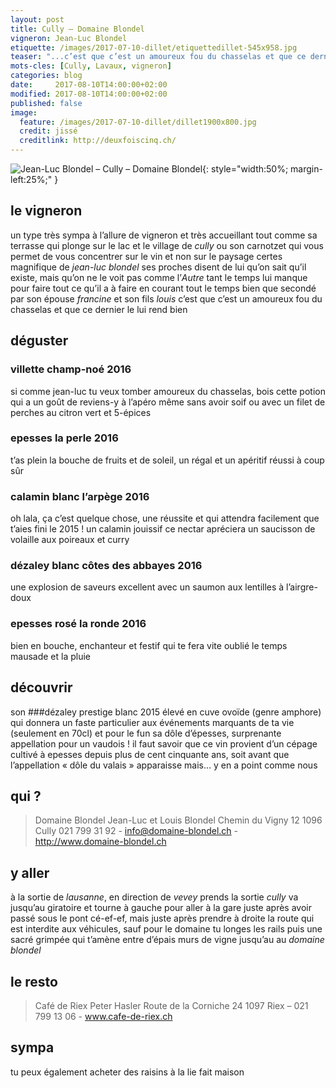 ```yaml
---
layout: post
title: Cully — Domaine Blondel
vigneron: Jean-Luc Blondel
etiquette: /images/2017-07-10-dillet/etiquettedillet-545x958.jpg
teaser: "...c’est que c’est un amoureux fou du chasselas et que ce dernier le lui rend bien"
mots-cles: [Cully, Lavaux, vigneron]
categories: blog
date:     2017-08-10T14:00:00+02:00
modified: 2017-08-10T14:00:00+02:00
published: false
image:
  feature: /images/2017-07-10-dillet/dillet1900x800.jpg
  credit: jissé
  creditlink: http://deuxfoiscinq.ch/
---
```



![Jean-Luc Blondel – Cully – Domaine Blondel][i1]{: style="width:50%; margin-left:25%;" }

[i1]: ../../images/2017-07-10-dillet/vingerondillet2-1200x1600.jpg
## le vigneronun type très sympa à l’allure de vigneron et très accueillant tout comme sa terrasse qui plonge sur le lac et le village de *cully* ou son carnotzet qui vous permet de vous concentrer sur le vin et non sur le paysage certes magnifiquede *jean-luc blondel* ses proches disent de lui qu’on sait qu’il existe, mais qu’on ne le voit pas comme l’*Autre* tant le temps lui manque pour faire tout ce qu’il a à faire en courant tout le temps bien que secondé par son épouse *francine* et son fils *louis*c’est que c’est un amoureux fou du chasselas et que ce dernier le lui rend bien## déguster### villette champ-noé 2016si comme jean-luc tu veux tomber amoureux du chasselas, bois cette potion qui a un goût de reviens-yà l’apéro même sans avoir soif ou avec un filet de perches au citron vert et 5-épices### epesses la perle 2016t’as plein la bouche de fruits et de soleil, un régal et un apéritif réussi à coup sûr### calamin blanc l’arpège 2016oh lala, ça c’est quelque chose, une réussite et qui attendra facilement que t’aies fini le 2015 ! un calamin jouissifce nectar apréciera un saucisson de volaille aux poireaux et curry### dézaley blanc côtes des abbayes 2016une explosion de saveurs excellent avec un saumon aux lentilles à l’airgre-doux### epesses rosé la ronde 2016bien en bouche, enchanteur et festif qui te fera vite oublié le temps mausade et la pluie## découvrirson ###dézaley prestige blanc 2015 
élevé en cuve ovoïde (genre amphore) qui donnera un faste particulier aux événements marquants de ta vie (seulement en 70cl)et pour le funsa dôle d’épesses, surprenante appellation pour un vaudois !il faut savoir que ce vin provient d’un cépage cultivé à epesses depuis plus de cent cinquante ans, soit avant que l’appellation « dôle du valais » apparaissemais… y en a point comme nous ## qui ?> Domaine Blondel> Jean-Luc et Louis Blondel> Chemin du Vigny 12> 1096 Cully> 021 799 31 92 - info@domaine-blondel.ch - http://www.domaine-blondel.ch	## y allerà la sortie de *lausanne*, en direction de *vevey* prends la sortie *cully*va jusqu’au giratoire et tourne à gauche pour aller à la gare juste après avoir passé sous le pont cé-ef-ef, mais juste après prendre à droite la route qui est interdite aux véhicules, sauf pour le domainetu longes les rails puis une sacré grimpée qui t’amène entre d’épais murs de vigne jusqu’au au *domaine blondel*## le resto> Café de Riex> Peter Hasler> Route de la Corniche 24> 1097 Riex – 021 799 13 06 - www.cafe-de-riex.ch## sympatu peux également acheter des raisins à la lie fait maison